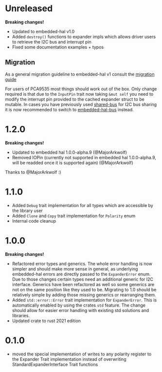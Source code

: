 # Unreleased

**Breaking changes!**

- Updated to embedded-hal v1.0
- Added `destroy()` functions to expander impls which allows driver users to retrieve the I2C bus and interrupt pin
- Fixed some documentation examples + typos

## Migration

As a general migration guideline to embedded-hal v1 consult the [migration guide](https://github.com/rust-embedded/embedded-hal/blob/master/docs/migrating-from-0.2-to-1.0.md)

For users of PCA9535 most things should work out of the box. Only change required is that due to the `InputPin` trait now taking `&mut self` you need to modify the interrupt pin provided to the cached expander struct to be mutable.
In cases you have previously used [shared-bus](https://crates.io/crates/shared-bus) for I2C bus sharing it is now recommended to switch to [embedded-hal-bus](https://crates.io/crates/embedded-hal-bus) instead.

# 1.2.0

**Breaking changes!**

- Updated to embedded hal 1.0.0-alpha.9 (@MajorArkwolf)
- Removed IOPin (currently not supported in embedded hal 1.0.0-alpha.9, will be readded once it is supported again) (@MajorArkwolf)

Thanks to @MajorArkwolf :)

# 1.1.0

- Added `Debug` trait implementation for all types which are accessible by the library user
- Added `Clone` and `Copy` trait implementation for `Polarity` enum
- Internal code cleanup

# 1.0.0

**Breaking changes!**

- Refactored error types and generics. The whole error handling is now simpler and should make more sense in general, as underlying embedded-hal errors are directly passed to the `ExpanderError` enum. Due to those changes certain types need an additional generic for I2C interface. Generics have been refactored as well so some generics are not on the same position like they used to be. Migrating to 1.0 should be relatively simple by adding those missing generics or rearranging them.
- Added `std::error::Error` trait implementation for `ExpanderError`. This is automatically enabled by using the crates `std` feature. The change should allow for easier error handling with existing std solutions and libraries.
- Updated crate to rust 2021 edition

# 0.1.0

- moved the special implementation of writes to any polarity register to the Expander Trait implementation instead of overwriting StandardExpanderInterface Trait functions
